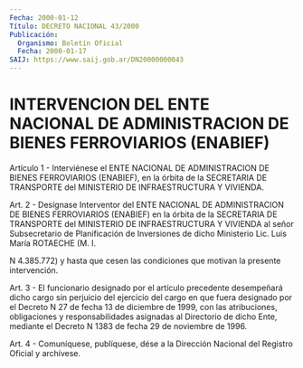 ```yaml
---
Fecha: 2000-01-12
Título: DECRETO NACIONAL 43/2000
Publicación:
  Organismo: Boletín Oficial
  Fecha: 2000-01-17
SAIJ: https://www.saij.gob.ar/DN20000000043
---
```

# INTERVENCION DEL ENTE NACIONAL DE ADMINISTRACION DE BIENES FERROVIARIOS (ENABIEF)

<a id="1"></a>
Artículo 1 - Interviénese  el  ENTE  NACIONAL  DE ADMINISTRACION DE BIENES  FERROVIARIOS  (ENABIEF), en la órbita de la  SECRETARIA  DE TRANSPORTE  del MINISTERIO DE INFRAESTRUCTURA Y VIVIENDA.

<a id="2"></a>
Art. 2 - Desígnase Interventor  del ENTE NACIONAL DE ADMINISTRACION DE BIENES FERROVIARIOS (ENABIEF)  en  la órbita de la SECRETARIA DE TRANSPORTE del MINISTERIO DE INFRAESTRUCTURA  Y  VIVIENDA  al señor Subsecretario  de  Planificación de Inversiones de dicho Ministerio Lic. Luis María ROTAECHE (M. I.

N 4.385.772) y hasta  que  cesen  las  condiciones  que  motivan la presente intervención.

<a id="3"></a>
Art.  3  -  El  funcionario  designado  por  el artículo precedente desempeñará dicho cargo sin perjuicio del ejercicio  del  cargo  en que fuera designado por el Decreto N 27 de fecha 13 de diciembre de 1999,   con  las  atribuciones,  obligaciones  y  responsabilidades asignadas  al  Directorio de dicho Ente, mediante el Decreto N 1383 de fecha 29 de noviembre de 1996.

<a id="4"></a>
Art. 4 - Comuníquese, publíquese,  dése a la Dirección Nacional del Registro Oficial y archívese.